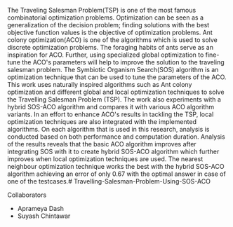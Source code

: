 The Traveling Salesman Problem(TSP) is one of the most famous combinatorial optimization problems. Optimization can be seen as a generalization of the decision problem; finding solutions with the best objective function values is the objective of optimization problems. Ant colony optimization(ACO) is one of the algorithms which is used to solve discrete optimization problems. The foraging habits of ants serve as an inspiration for ACO. Further, using specialized global optimization to fine-tune the ACO's parameters will help to improve the solution to the traveling salesman problem. The Symbiotic Organism Search(SOS) algorithm is an optimization technique that can be used to tune the parameters of the ACO. This work uses naturally inspired algorithms such as Ant colony optimization and different global and local optimization techniques to solve the Travelling Salesman Problem (TSP). The work also experiments with a hybrid SOS-ACO algorithm and compares it with various ACO algorithm variants. In an effort to enhance ACO's results in tackling the TSP, local optimization techniques are also integrated with the implemented algorithms. On each algorithm that is used in this research, analysis is conducted based on both performance and computation duration. Analysis of the results reveals that the basic ACO algorithm improves after integrating SOS with it to create hybrid SOS-ACO algorithm which further improves when local optimization techniques are used. The nearest neighbour optimization technique  works the best with the hybrid SOS-ACO algorithm achieving an error of only 0.67 with the optimal answer in case of one of the testcases.# Travelling-Salesman-Problem-Using-SOS-ACO


Collaborators
- Aprameya Dash
- Suyash Chintawar
